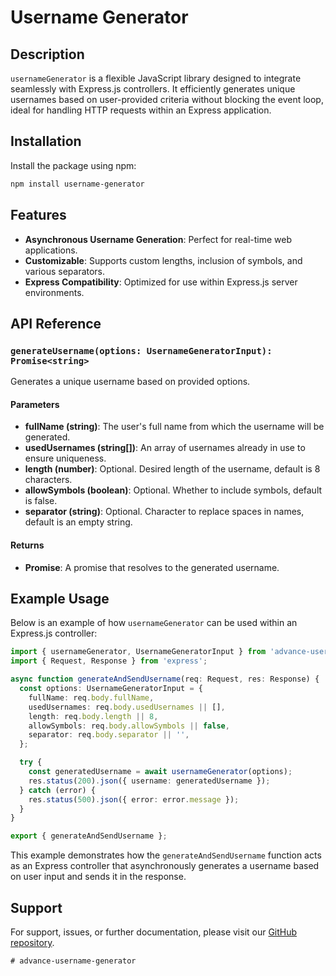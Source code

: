 # Username Generator

## Description

`usernameGenerator` is a flexible JavaScript library designed to integrate seamlessly with Express.js controllers. It efficiently generates unique usernames based on user-provided criteria without blocking the event loop, ideal for handling HTTP requests within an Express application.

## Installation

Install the package using npm:

```bash
npm install username-generator
```

## Features

- **Asynchronous Username Generation**: Perfect for real-time web applications.
- **Customizable**: Supports custom lengths, inclusion of symbols, and various separators.
- **Express Compatibility**: Optimized for use within Express.js server environments.

## API Reference

### `generateUsername(options: UsernameGeneratorInput): Promise<string>`

Generates a unique username based on provided options.

#### Parameters

- **fullName (string)**: The user's full name from which the username will be generated.
- **usedUsernames (string[])**: An array of usernames already in use to ensure uniqueness.
- **length (number)**: Optional. Desired length of the username, default is 8 characters.
- **allowSymbols (boolean)**: Optional. Whether to include symbols, default is false.
- **separator (string)**: Optional. Character to replace spaces in names, default is an empty string.

#### Returns

- **Promise<string>**: A promise that resolves to the generated username.

## Example Usage

Below is an example of how `usernameGenerator` can be used within an Express.js controller:

```typescript
import { usernameGenerator, UsernameGeneratorInput } from 'advance-username-generator';
import { Request, Response } from 'express';

async function generateAndSendUsername(req: Request, res: Response) {
  const options: UsernameGeneratorInput = {
    fullName: req.body.fullName,
    usedUsernames: req.body.usedUsernames || [],
    length: req.body.length || 8,
    allowSymbols: req.body.allowSymbols || false,
    separator: req.body.separator || '',
  };

  try {
    const generatedUsername = await usernameGenerator(options);
    res.status(200).json({ username: generatedUsername });
  } catch (error) {
    res.status(500).json({ error: error.message });
  }
}

export { generateAndSendUsername };
```

This example demonstrates how the `generateAndSendUsername` function acts as an Express controller that asynchronously generates a username based on user input and sends it in the response.

## Support

For support, issues, or further documentation, please visit our [GitHub repository](https://github.com/liu-purnomo/username-generator).

```
# advance-username-generator
